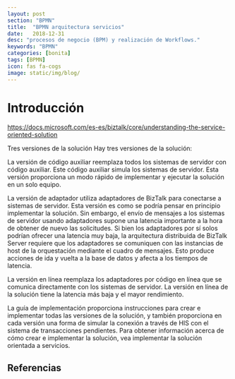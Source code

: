 ```yaml
---
layout: post
section: "BPMN"
title:  "BPMN arquitectura servicios"
date:   2018-12-31
desc: "procesos de negocio (BPM) y realización de Workflows."
keywords: "BPMN"
categories: [bonita]
tags: [BPMN]
icon: fas fa-cogs
image: static/img/blog/
---
```


#  Introducción #

https://docs.microsoft.com/es-es/biztalk/core/understanding-the-service-oriented-solution

Tres versiones de la solución
Hay tres versiones de la solución:

La versión de código auxiliar reemplaza todos los sistemas de servidor con código auxiliar. Este código auxiliar simula los sistemas de servidor. Esta versión proporciona un modo rápido de implementar y ejecutar la solución en un solo equipo.

La versión de adaptador utiliza adaptadores de BizTalk para conectarse a sistemas de servidor. Esta versión es como se podría pensar en principio implementar la solución. Sin embargo, el envío de mensajes a los sistemas de servidor usando adaptadores supone una latencia importante a la hora de obtener de nuevo las solicitudes. Si bien los adaptadores por sí solos podrían ofrecer una latencia muy baja, la arquitectura distribuida de BizTalk Server requiere que los adaptadores se comuniquen con las instancias de host de la orquestación mediante el cuadro de mensajes. Esto produce acciones de ida y vuelta a la base de datos y afecta a los tiempos de latencia.

La versión en línea reemplaza los adaptadores por código en línea que se comunica directamente con los sistemas de servidor. La versión en línea de la solución tiene la latencia más baja y el mayor rendimiento.

La guía de implementación proporciona instrucciones para crear e implementar todas las versiones de la solución, y también proporciona en cada versión una forma de simular la conexión a través de HIS con el sistema de transacciones pendientes. Para obtener información acerca de cómo crear e implementar la solución, vea implementar la solución orientada a servicios.


## Referencias ##
